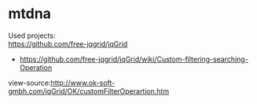 # mtdna

Used projects:<br>
https://github.com/free-jqgrid/jqGrid
* https://github.com/free-jqgrid/jqGrid/wiki/Custom-filtering-searching-Operation

view-source:http://www.ok-soft-gmbh.com/jqGrid/OK/customFilterOperartion.htm